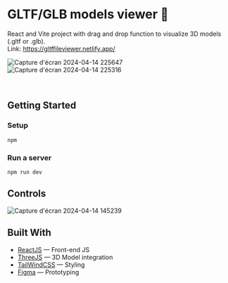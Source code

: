 # GLTF/GLB models viewer 🧊

React and Vite project with drag and drop function to visualize 3D models (.gltf or .glb). <br>
Link: https://gltffileviewer.netlify.app/

![Capture d'écran 2024-04-14 225647](https://github.com/Jasufr/gltf-file-viewer/assets/125636129/dfe4298f-b49e-48a7-9452-df71cec8b1eb)
![Capture d'écran 2024-04-14 225316](https://github.com/Jasufr/gltf-file-viewer/assets/125636129/2243f41d-c9a2-47c5-8e24-a39320be005a)

<br>

## Getting Started
### Setup
```
npm
```

### Run a server
```
npm run dev
```

## Controls
![Capture d'écran 2024-04-14 145239](https://github.com/Jasufr/gltf-file-viewer/assets/125636129/5bab1251-d6c0-4fbc-ab38-d14bcbd9c091)

## Built With
- [ReactJS]() — Front-end JS
- [ThreeJS]() — 3D Model integration
- [TailWindCSS](https://tailwindcss.com/) — Styling
- [Figma](https://www.figma.com) — Prototyping
